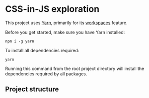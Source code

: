 # CSS-in-JS exploration

This project uses [Yarn](https://yarnpkg.com), primarily for its
[workspaces](https://yarnpkg.com/lang/en/docs/workspaces/) feature.

Before you get started, make sure you have Yarn installed:

```
npm i -g yarn
```

To install all dependencies required:

```
yarn
```

Running this command from the root project directory will install the
dependencies required by all packages.

## Project structure
